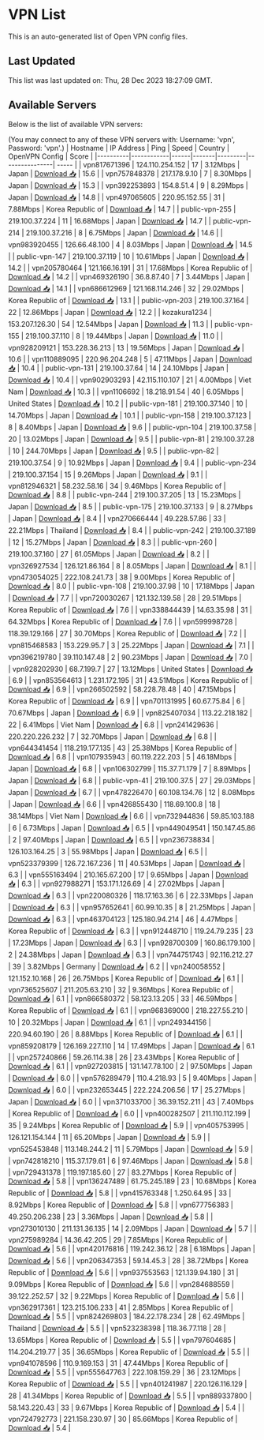 # VPN List

This is an auto-generated list of Open VPN config files.

## Last Updated

This list was last updated on: Thu, 28 Dec 2023 18:27:09 GMT.

## Available Servers

Below is the list of available VPN servers:

(You may connect to any of these VPN servers with: Username: 'vpn', Password: 'vpn'.)
| Hostname | IP Address | Ping | Speed | Country | OpenVPN Config | Score |
|----------|------------|------|-------|---------|----------------| ----- |
| vpn817671396 | 124.110.254.152 | 17 | 3.12Mbps | Japan | [Download 📥](./configs/server_0_JP.ovpn) | 15.6 |
| vpn757848378 | 217.178.9.10 | 7 | 8.30Mbps | Japan | [Download 📥](./configs/server_1_JP.ovpn) | 15.3 |
| vpn392253893 | 154.8.51.4 | 9 | 8.29Mbps | Japan | [Download 📥](./configs/server_2_JP.ovpn) | 14.8 |
| vpn497065605 | 220.95.152.55 | 31 | 7.88Mbps | Korea Republic of | [Download 📥](./configs/server_3_KR.ovpn) | 14.7 |
| public-vpn-255 | 219.100.37.224 | 11 | 16.68Mbps | Japan | [Download 📥](./configs/server_4_JP.ovpn) | 14.7 |
| public-vpn-214 | 219.100.37.216 | 8 | 6.75Mbps | Japan | [Download 📥](./configs/server_5_JP.ovpn) | 14.6 |
| vpn983920455 | 126.66.48.100 | 4 | 8.03Mbps | Japan | [Download 📥](./configs/server_6_JP.ovpn) | 14.5 |
| public-vpn-147 | 219.100.37.119 | 10 | 10.61Mbps | Japan | [Download 📥](./configs/server_7_JP.ovpn) | 14.2 |
| vpn205780464 | 121.166.16.191 | 31 | 17.68Mbps | Korea Republic of | [Download 📥](./configs/server_8_KR.ovpn) | 14.2 |
| vpn469326190 | 36.8.87.40 | 7 | 3.44Mbps | Japan | [Download 📥](./configs/server_9_JP.ovpn) | 14.1 |
| vpn686612969 | 121.168.114.246 | 32 | 29.02Mbps | Korea Republic of | [Download 📥](./configs/server_10_KR.ovpn) | 13.1 |
| public-vpn-203 | 219.100.37.164 | 22 | 12.86Mbps | Japan | [Download 📥](./configs/server_11_JP.ovpn) | 12.2 |
| kozakura1234 | 153.207.126.30 | 54 | 12.54Mbps | Japan | [Download 📥](./configs/server_12_JP.ovpn) | 11.3 |
| public-vpn-155 | 219.100.37.110 | 8 | 19.44Mbps | Japan | [Download 📥](./configs/server_13_JP.ovpn) | 11.0 |
| vpn928209121 | 153.228.36.213 | 13 | 19.56Mbps | Japan | [Download 📥](./configs/server_14_JP.ovpn) | 10.6 |
| vpn110889095 | 220.96.204.248 | 5 | 47.11Mbps | Japan | [Download 📥](./configs/server_15_JP.ovpn) | 10.4 |
| public-vpn-131 | 219.100.37.64 | 14 | 24.10Mbps | Japan | [Download 📥](./configs/server_16_JP.ovpn) | 10.4 |
| vpn902903293 | 42.115.110.107 | 21 | 4.00Mbps | Viet Nam | [Download 📥](./configs/server_17_VN.ovpn) | 10.3 |
| vpn1106692 | 18.218.91.54 | 40 | 6.05Mbps | United States | [Download 📥](./configs/server_18_US.ovpn) | 10.2 |
| public-vpn-181 | 219.100.37.140 | 10 | 14.70Mbps | Japan | [Download 📥](./configs/server_19_JP.ovpn) | 10.1 |
| public-vpn-158 | 219.100.37.123 | 8 | 8.40Mbps | Japan | [Download 📥](./configs/server_20_JP.ovpn) | 9.6 |
| public-vpn-104 | 219.100.37.58 | 20 | 13.02Mbps | Japan | [Download 📥](./configs/server_21_JP.ovpn) | 9.5 |
| public-vpn-81 | 219.100.37.28 | 10 | 244.70Mbps | Japan | [Download 📥](./configs/server_22_JP.ovpn) | 9.5 |
| public-vpn-82 | 219.100.37.54 | 9 | 10.92Mbps | Japan | [Download 📥](./configs/server_23_JP.ovpn) | 9.4 |
| public-vpn-234 | 219.100.37.154 | 15 | 9.26Mbps | Japan | [Download 📥](./configs/server_24_JP.ovpn) | 9.1 |
| vpn812946321 | 58.232.58.16 | 34 | 9.46Mbps | Korea Republic of | [Download 📥](./configs/server_25_KR.ovpn) | 8.8 |
| public-vpn-244 | 219.100.37.205 | 13 | 15.23Mbps | Japan | [Download 📥](./configs/server_26_JP.ovpn) | 8.5 |
| public-vpn-175 | 219.100.37.133 | 9 | 8.27Mbps | Japan | [Download 📥](./configs/server_27_JP.ovpn) | 8.4 |
| vpn270666444 | 49.228.57.86 | 33 | 22.21Mbps | Thailand | [Download 📥](./configs/server_28_TH.ovpn) | 8.4 |
| public-vpn-242 | 219.100.37.189 | 12 | 15.27Mbps | Japan | [Download 📥](./configs/server_29_JP.ovpn) | 8.3 |
| public-vpn-260 | 219.100.37.160 | 27 | 61.05Mbps | Japan | [Download 📥](./configs/server_30_JP.ovpn) | 8.2 |
| vpn326927534 | 126.121.86.164 | 8 | 8.05Mbps | Japan | [Download 📥](./configs/server_31_JP.ovpn) | 8.1 |
| vpn473054025 | 222.108.241.73 | 38 | 9.00Mbps | Korea Republic of | [Download 📥](./configs/server_32_KR.ovpn) | 8.0 |
| public-vpn-108 | 219.100.37.98 | 10 | 17.18Mbps | Japan | [Download 📥](./configs/server_33_JP.ovpn) | 7.7 |
| vpn720030267 | 121.132.139.58 | 28 | 29.51Mbps | Korea Republic of | [Download 📥](./configs/server_34_KR.ovpn) | 7.6 |
| vpn338844439 | 14.63.35.98 | 31 | 64.32Mbps | Korea Republic of | [Download 📥](./configs/server_35_KR.ovpn) | 7.6 |
| vpn599998728 | 118.39.129.166 | 27 | 30.70Mbps | Korea Republic of | [Download 📥](./configs/server_36_KR.ovpn) | 7.2 |
| vpn815468583 | 153.229.95.7 | 3 | 25.22Mbps | Japan | [Download 📥](./configs/server_37_JP.ovpn) | 7.1 |
| vpn396219780 | 39.110.147.48 | 2 | 90.23Mbps | Japan | [Download 📥](./configs/server_38_JP.ovpn) | 7.0 |
| vpn928202930 | 68.7.199.7 | 27 | 13.12Mbps | United States | [Download 📥](./configs/server_39_US.ovpn) | 6.9 |
| vpn853564613 | 1.231.172.195 | 31 | 43.51Mbps | Korea Republic of | [Download 📥](./configs/server_40_KR.ovpn) | 6.9 |
| vpn266502592 | 58.228.78.48 | 40 | 47.15Mbps | Korea Republic of | [Download 📥](./configs/server_41_KR.ovpn) | 6.9 |
| vpn701131995 | 60.67.75.84 | 6 | 70.67Mbps | Japan | [Download 📥](./configs/server_42_JP.ovpn) | 6.9 |
| vpn825407034 | 113.22.218.182 | 22 | 6.41Mbps | Viet Nam | [Download 📥](./configs/server_43_VN.ovpn) | 6.8 |
| vpn241429636 | 220.220.226.232 | 7 | 32.70Mbps | Japan | [Download 📥](./configs/server_44_JP.ovpn) | 6.8 |
| vpn644341454 | 118.219.177.135 | 43 | 25.38Mbps | Korea Republic of | [Download 📥](./configs/server_45_KR.ovpn) | 6.8 |
| vpn107935943 | 60.119.222.203 | 5 | 46.18Mbps | Japan | [Download 📥](./configs/server_46_JP.ovpn) | 6.8 |
| vpn106302799 | 115.37.71.179 | 7 | 8.89Mbps | Japan | [Download 📥](./configs/server_47_JP.ovpn) | 6.8 |
| public-vpn-41 | 219.100.37.5 | 27 | 29.03Mbps | Japan | [Download 📥](./configs/server_48_JP.ovpn) | 6.7 |
| vpn478226470 | 60.108.134.76 | 12 | 8.08Mbps | Japan | [Download 📥](./configs/server_49_JP.ovpn) | 6.6 |
| vpn426855430 | 118.69.100.8 | 18 | 38.14Mbps | Viet Nam | [Download 📥](./configs/server_50_VN.ovpn) | 6.6 |
| vpn732944836 | 59.85.103.188 | 6 | 6.73Mbps | Japan | [Download 📥](./configs/server_51_JP.ovpn) | 6.5 |
| vpn449049541 | 150.147.45.86 | 2 | 97.40Mbps | Japan | [Download 📥](./configs/server_52_JP.ovpn) | 6.5 |
| vpn236738834 | 126.103.164.25 | 3 | 55.98Mbps | Japan | [Download 📥](./configs/server_53_JP.ovpn) | 6.5 |
| vpn523379399 | 126.72.167.236 | 11 | 40.53Mbps | Japan | [Download 📥](./configs/server_54_JP.ovpn) | 6.3 |
| vpn555163494 | 210.165.67.200 | 17 | 9.65Mbps | Japan | [Download 📥](./configs/server_55_JP.ovpn) | 6.3 |
| vpn927988271 | 153.171.126.69 | 4 | 27.02Mbps | Japan | [Download 📥](./configs/server_56_JP.ovpn) | 6.3 |
| vpn220080326 | 118.17.163.36 | 6 | 22.33Mbps | Japan | [Download 📥](./configs/server_57_JP.ovpn) | 6.3 |
| vpn957652641 | 60.99.10.35 | 8 | 21.25Mbps | Japan | [Download 📥](./configs/server_58_JP.ovpn) | 6.3 |
| vpn463704123 | 125.180.94.214 | 46 | 4.47Mbps | Korea Republic of | [Download 📥](./configs/server_59_KR.ovpn) | 6.3 |
| vpn912448710 | 119.24.79.235 | 23 | 17.23Mbps | Japan | [Download 📥](./configs/server_60_JP.ovpn) | 6.3 |
| vpn928700309 | 160.86.179.100 | 2 | 24.38Mbps | Japan | [Download 📥](./configs/server_61_JP.ovpn) | 6.3 |
| vpn744751743 | 92.116.212.27 | 39 | 3.82Mbps | Germany | [Download 📥](./configs/server_62_DE.ovpn) | 6.2 |
| vpn240058552 | 121.152.10.168 | 26 | 26.75Mbps | Korea Republic of | [Download 📥](./configs/server_63_KR.ovpn) | 6.1 |
| vpn736525607 | 211.205.63.210 | 32 | 9.36Mbps | Korea Republic of | [Download 📥](./configs/server_64_KR.ovpn) | 6.1 |
| vpn866580372 | 58.123.13.205 | 33 | 46.59Mbps | Korea Republic of | [Download 📥](./configs/server_65_KR.ovpn) | 6.1 |
| vpn968369000 | 218.227.55.210 | 10 | 20.32Mbps | Japan | [Download 📥](./configs/server_66_JP.ovpn) | 6.1 |
| vpn249344156 | 220.94.60.190 | 26 | 8.88Mbps | Korea Republic of | [Download 📥](./configs/server_67_KR.ovpn) | 6.1 |
| vpn859208179 | 126.169.227.110 | 14 | 17.49Mbps | Japan | [Download 📥](./configs/server_68_JP.ovpn) | 6.1 |
| vpn257240866 | 59.26.114.38 | 26 | 23.43Mbps | Korea Republic of | [Download 📥](./configs/server_69_KR.ovpn) | 6.1 |
| vpn927203815 | 131.147.78.100 | 2 | 97.50Mbps | Japan | [Download 📥](./configs/server_70_JP.ovpn) | 6.0 |
| vpn576289479 | 110.4.218.93 | 5 | 9.40Mbps | Japan | [Download 📥](./configs/server_71_JP.ovpn) | 6.0 |
| vpn232653445 | 222.224.206.56 | 17 | 25.27Mbps | Japan | [Download 📥](./configs/server_72_JP.ovpn) | 6.0 |
| vpn371033700 | 36.39.152.211 | 43 | 7.40Mbps | Korea Republic of | [Download 📥](./configs/server_73_KR.ovpn) | 6.0 |
| vpn400282507 | 211.110.112.199 | 35 | 9.24Mbps | Korea Republic of | [Download 📥](./configs/server_74_KR.ovpn) | 5.9 |
| vpn405753995 | 126.121.154.144 | 11 | 65.20Mbps | Japan | [Download 📥](./configs/server_75_JP.ovpn) | 5.9 |
| vpn525453848 | 113.148.244.2 | 11 | 5.79Mbps | Japan | [Download 📥](./configs/server_76_JP.ovpn) | 5.9 |
| vpn742818210 | 115.37.179.61 | 6 | 97.46Mbps | Japan | [Download 📥](./configs/server_77_JP.ovpn) | 5.8 |
| vpn729431378 | 119.197.185.60 | 27 | 83.27Mbps | Korea Republic of | [Download 📥](./configs/server_78_KR.ovpn) | 5.8 |
| vpn136247489 | 61.75.245.189 | 23 | 10.68Mbps | Korea Republic of | [Download 📥](./configs/server_79_KR.ovpn) | 5.8 |
| vpn415763348 | 1.250.64.95 | 33 | 8.92Mbps | Korea Republic of | [Download 📥](./configs/server_80_KR.ovpn) | 5.8 |
| vpn677756383 | 49.250.206.238 | 23 | 3.36Mbps | Japan | [Download 📥](./configs/server_81_JP.ovpn) | 5.8 |
| vpn273010130 | 211.131.36.135 | 14 | 2.09Mbps | Japan | [Download 📥](./configs/server_82_JP.ovpn) | 5.7 |
| vpn275989284 | 14.36.42.205 | 29 | 7.85Mbps | Korea Republic of | [Download 📥](./configs/server_83_KR.ovpn) | 5.6 |
| vpn420176816 | 119.242.36.12 | 28 | 6.18Mbps | Japan | [Download 📥](./configs/server_84_JP.ovpn) | 5.6 |
| vpn206347353 | 59.14.45.3 | 28 | 38.72Mbps | Korea Republic of | [Download 📥](./configs/server_85_KR.ovpn) | 5.6 |
| vpn937553563 | 121.139.94.180 | 31 | 9.09Mbps | Korea Republic of | [Download 📥](./configs/server_86_KR.ovpn) | 5.6 |
| vpn284688559 | 39.122.252.57 | 32 | 9.22Mbps | Korea Republic of | [Download 📥](./configs/server_87_KR.ovpn) | 5.6 |
| vpn362917361 | 123.215.106.233 | 41 | 2.85Mbps | Korea Republic of | [Download 📥](./configs/server_88_KR.ovpn) | 5.5 |
| vpn824269803 | 184.22.178.234 | 28 | 62.49Mbps | Thailand | [Download 📥](./configs/server_89_TH.ovpn) | 5.5 |
| vpn523238398 | 118.36.77.118 | 28 | 13.65Mbps | Korea Republic of | [Download 📥](./configs/server_90_KR.ovpn) | 5.5 |
| vpn797604685 | 114.204.219.77 | 35 | 36.65Mbps | Korea Republic of | [Download 📥](./configs/server_91_KR.ovpn) | 5.5 |
| vpn941078596 | 110.9.169.153 | 31 | 47.44Mbps | Korea Republic of | [Download 📥](./configs/server_92_KR.ovpn) | 5.5 |
| vpn555647763 | 222.108.159.29 | 36 | 23.12Mbps | Korea Republic of | [Download 📥](./configs/server_93_KR.ovpn) | 5.5 |
| vpn401241987 | 220.126.116.129 | 28 | 41.34Mbps | Korea Republic of | [Download 📥](./configs/server_94_KR.ovpn) | 5.5 |
| vpn889337800 | 58.143.220.43 | 33 | 9.67Mbps | Korea Republic of | [Download 📥](./configs/server_95_KR.ovpn) | 5.4 |
| vpn724792773 | 221.158.230.97 | 30 | 85.66Mbps | Korea Republic of | [Download 📥](./configs/server_96_KR.ovpn) | 5.4 |
